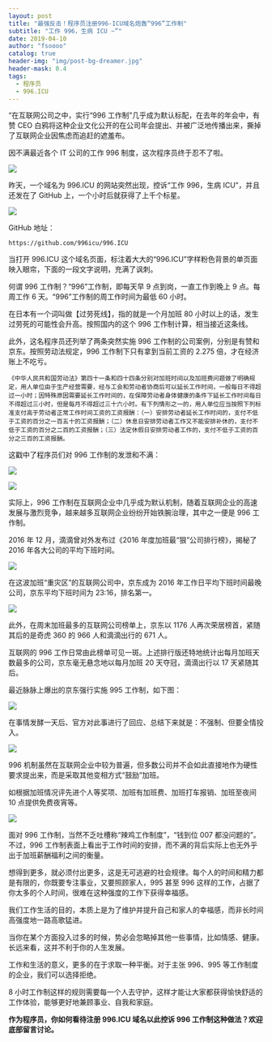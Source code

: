 ```yaml
---
layout: post
title: "最强反击！程序员注册996-ICU域名炮轰“996”工作制"
subtitle: "工作 996，生病 ICU ~”"
date: 2019-04-10
author: "fsoooo"
catalog: true
header-img: "img/post-bg-dreamer.jpg"
header-mask: 0.4
tags:
  - 程序员
  - 996.ICU
---
```



“在互联网公司之中，实行“996 工作制”几乎成为默认标配，在去年的年会中，有赞 CEO 白鸦将这种企业文化公开的在公司年会提出、并被广泛地传播出来，撕掉了互联网企业因焦虑而追赶的遮羞布。

因不满最近各个 IT 公司的工作 996 制度，这次程序员终于忍不了啦。

![](https://upload-images.jianshu.io/upload_images/6943526-1fe3f822a1bff999.png?imageMogr2/auto-orient/strip%7CimageView2/2/w/1240)


昨天，一个域名为 996.ICU 的网站突然出现，控诉“工作 996，生病 ICU”，并且还发在了 GitHub 上，一个小时后就获得了上千个标星。

![](https://upload-images.jianshu.io/upload_images/6943526-2935d12d2f5bf7f8.png?imageMogr2/auto-orient/strip%7CimageView2/2/w/1240)


GitHub 地址：

```
https://github.com/996icu/996.ICU
```



当打开 996.ICU 这个域名页面，标注着大大的“996.ICU”字样粉色背景的单页面映入眼帘，下面的一段文字说明，充满了讽刺。



何谓 996 工作制？“996”工作制，即每天早 9 点到岗，一直工作到晚上 9 点。每周工作 6 天。“996”工作制的周工作时间为最低 60 小时。



在日本有一个词叫做【过劳死线】，指的就是一个月加班 80 小时以上的话，发生过劳死的可能性会升高。按照国内的这个 996 工作制计算，相当接近这条线。



此外，这名程序员还列举了两条突然实施 996 工作制的公司案例，分别是有赞和京东。按照劳动法规定，996 工作制下只有拿到当前工资的 2.275 倍，才在经济账上不吃亏。

`《中华人民共和国劳动法》第四十一条和四十四条分别对加班时间以及加班费问题做了明确规定，用人单位由于生产经营需要，经与工会和劳动者协商后可以延长工作时间，一般每日不得超过一小时；因特殊原因需要延长工作时间的，在保障劳动者身体健康的条件下延长工作时间每日不得超过三小时，但是每月不得超过三十六小时。有下列情形之一的，用人单位应当按照下列标准支付高于劳动者正常工作时间工资的工资报酬：（一）安排劳动者延长工作时间的，支付不低于工资的百分之一百五十的工资报酬；（二）休息日安排劳动者工作又不能安排补休的，支付不低于工资的百分之二百的工资报酬；（三）法定休假日安排劳动者工作的，支付不低于工资的百分之三百的工资报酬。`

这戳中了程序员们对 996 工作制的发泄和不满：

![](https://upload-images.jianshu.io/upload_images/6943526-44d24a4b89787c99.png?imageMogr2/auto-orient/strip%7CimageView2/2/w/1240)

![](https://upload-images.jianshu.io/upload_images/6943526-c7443a11fad03be4.png?imageMogr2/auto-orient/strip%7CimageView2/2/w/1240)


实际上，996 工作制在互联网企业中几乎成为默认机制，随着互联网企业的高速发展与激烈竞争，越来越多互联网企业纷纷开始铁腕治理，其中之一便是 996 工作制。



2016 年 12 月，滴滴曾对外发布过《2016 年度加班最“狠”公司排行榜》，揭秘了 2016 年各大公司的平均下班时间。


![](https://upload-images.jianshu.io/upload_images/6943526-7c85276c96101617.png?imageMogr2/auto-orient/strip%7CimageView2/2/w/1240)


在这波加班“重灾区”的互联网公司中，京东成为 2016 年工作日平均下班时间最晚公司，京东平均下班时间为 23:16，排名第一。

![](https://upload-images.jianshu.io/upload_images/6943526-eec2d69e62b562ee.png?imageMogr2/auto-orient/strip%7CimageView2/2/w/1240)

此外，在周末加班最多的互联网公司榜单上，京东以 1176 人再次荣居榜首，紧随其后的是奇虎 360 的 966 人和滴滴出行的 671 人。



互联网的 996 工作日常由此榜单可见一斑。上述排行版还特地统计出每月加班天数最多的公司，京东毫无悬念地以每月加班 20 天夺冠，滴滴出行以 17 天紧随其后。



最近脉脉上爆出的京东强行实施 995 工作制，如下图：

![](https://upload-images.jianshu.io/upload_images/6943526-9c4932b73b116b6f.png?imageMogr2/auto-orient/strip%7CimageView2/2/w/1240)


在事情发酵一天后、官方对此事进行了回应、总结下来就是：不强制、但要全情投入。

![](https://upload-images.jianshu.io/upload_images/6943526-c90ff345a7e28b89.png?imageMogr2/auto-orient/strip%7CimageView2/2/w/1240)


996 机制虽然在互联网企业中较为普遍，但多数公司并不会如此直接地作为硬性要求提出来，而是采取其他变相方式“鼓励”加班。



如根据加班情况评先进个人等奖项、加班有加班费、加班打车报销、加班至夜间 10 点提供免费夜宵等。

![](https://upload-images.jianshu.io/upload_images/6943526-fae812334484a16c.png?imageMogr2/auto-orient/strip%7CimageView2/2/w/1240)


面对 996 工作制，当然不乏吐槽称“辣鸡工作制度”，“钱到位 007 都没问题的”。不过，996 工作制表面上看出于工作时间的安排，而不满的背后实际上也无外乎出于加班薪酬福利之间的衡量。



想得到更多，就必须付出更多，这是无可逃避的社会规律。每个人的时间和精力都是有限的，你既要专注事业，又要照顾家人，995 甚至 996 这样的工作，占据了你太多的个人时间，很难在这种强度的工作下获得幸福感。



我们工作生活的目的，本质上是为了维护并提升自己和家人的幸福感，而非长时间高强度地一路高歌猛进。



当你在某个方面投入过多的时候，势必会忽略掉其他一些事情，比如情感、健康。长远来看，这并不利于你的人生发展。



工作和生活的意义，更多的在于求取一种平衡。对于主张 996、995 等工作制度的企业，我们可以选择拒绝。



8 小时工作制这样的规则需要每一个人去守护，这样才能让大家都获得愉快舒适的工作体验，能够更好地兼顾事业、自我和家庭。



**作为程序员，你如何看待注册 996.ICU 域名以此控诉 996 工作制这种做法？欢迎底部留言讨论。**

